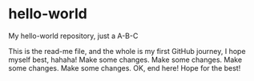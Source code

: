 # hello-world
My hello-world repository, just a A-B-C

This is the read-me file, and the whole is my first GitHub journey, I hope myself best, hahaha!
Make some changes.
Make some changes.
Make some changes.
Make some changes.
OK, end here! Hope for the best!
